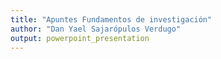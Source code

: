 ```yaml
---
title: "Apuntes Fundamentos de investigación"
author: "Dan Yael Sajarópulos Verdugo"
output: powerpoint_presentation
---
```

